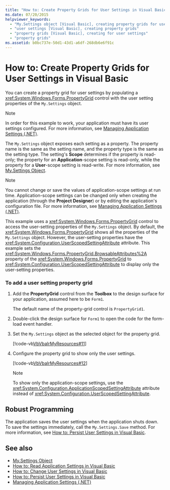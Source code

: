 ```yaml
---
title: "How to: Create Property Grids for User Settings in Visual Basic"
ms.date: 07/20/2015
helpviewer_keywords: 
  - "My.Settings object [Visual Basic], creating property grids for user settings"
  - "user settings [Visual Basic], creating property grids"
  - "property grids [Visual Basic], creating for user settings"
  - "property grids"
ms.assetid: b0bc737e-50d1-43d1-a6df-268db6e6f91c
---
```

# How to: Create Property Grids for User Settings in Visual Basic
You can create a property grid for user settings by populating a <xref:System.Windows.Forms.PropertyGrid> control with the user setting properties of the `My.Settings` object.  
  
> [!NOTE]
> In order for this example to work, your application must have its user settings configured. For more information, see [Managing Application Settings (.NET)](/visualstudio/ide/managing-application-settings-dotnet).  
  
 The `My.Settings` object exposes each setting as a property. The property name is the same as the setting name, and the property type is the same as the setting type. The setting's **Scope** determines if the property is read-only; the property for an **Application**-scope setting is read-only, while the property for a **User**-scope setting is read-write. For more information, see [My.Settings Object](../../../../visual-basic/language-reference/objects/my-settings-object.md).  
  
> [!NOTE]
> You cannot change or save the values of application-scope settings at run time. Application-scope settings can be changed only when creating the application (through the **Project Designer**) or by editing the application's configuration file. For more information, see [Managing Application Settings (.NET)](/visualstudio/ide/managing-application-settings-dotnet).  
  
 This example uses a <xref:System.Windows.Forms.PropertyGrid> control to access the user-setting properties of the `My.Settings` object. By default, the <xref:System.Windows.Forms.PropertyGrid> shows all the properties of the `My.Settings` object. However, the user-setting properties have the <xref:System.Configuration.UserScopedSettingAttribute> attribute. This example sets the <xref:System.Windows.Forms.PropertyGrid.BrowsableAttributes%2A> property of the <xref:System.Windows.Forms.PropertyGrid> to <xref:System.Configuration.UserScopedSettingAttribute> to display only the user-setting properties.  
  
### To add a user setting property grid  
  
1. Add the **PropertyGrid** control from the **Toolbox** to the design surface for your application, assumed here to be `Form1`.  
  
     The default name of the property-grid control is `PropertyGrid1`.  
  
2. Double-click the design surface for `Form1` to open the code for the form-load event handler.  
  
3. Set the `My.Settings` object as the selected object for the property grid.  
  
     [!code-vb[VbVbalrMyResources#11](~/samples/snippets/visualbasic/VS_Snippets_VBCSharp/VbVbalrMyResources/VB/Form1.vb#11)]  
  
4. Configure the property grid to show only the user settings.  
  
     [!code-vb[VbVbalrMyResources#12](~/samples/snippets/visualbasic/VS_Snippets_VBCSharp/VbVbalrMyResources/VB/Form1.vb#12)]  
  
    > [!NOTE]
    > To show only the application-scope settings, use the <xref:System.Configuration.ApplicationScopedSettingAttribute> attribute instead of  <xref:System.Configuration.UserScopedSettingAttribute>.  
  
## Robust Programming  
 The application saves the user settings when the application shuts down. To save the settings immediately, call the `My.Settings.Save` method. For more information, see [How to: Persist User Settings in Visual Basic](../../../../visual-basic/developing-apps/programming/app-settings/how-to-persist-user-settings.md).  
  
## See also

- [My.Settings Object](../../../../visual-basic/language-reference/objects/my-settings-object.md)
- [How to: Read Application Settings in Visual Basic](../../../../visual-basic/developing-apps/programming/app-settings/how-to-read-application-settings.md)
- [How to: Change User Settings in Visual Basic](../../../../visual-basic/developing-apps/programming/app-settings/how-to-change-user-settings.md)
- [How to: Persist User Settings in Visual Basic](../../../../visual-basic/developing-apps/programming/app-settings/how-to-persist-user-settings.md)
- [Managing Application Settings (.NET)](/visualstudio/ide/managing-application-settings-dotnet)
